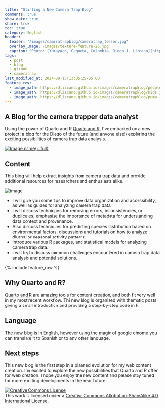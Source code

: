 ```yaml
---
title: "Starting a New Camera Trap Blog"
comments: true
show_date: true
share: true
toc: true
category: English
header:
  teaser: "/images/cameratrapblog/cameratrap_teaser.jpg"
  overlay_image: /images/texture-feature-25.jpg
  caption: "Photo: [Yurayaco, Caqueta, Colombia. Diego J. Lizcano](https://www.instagram.com/walking_tapir/)"
tags:
  - post
  - blog
  - github
  - cameratrap
last_modified_at: 2024-08-15T13:05:25-05:00
feature_row:
  - image_path: https://dlizcano.github.io/images/cameratrapblog/people.jpg
  - image_path: https://dlizcano.github.io/images/cameratrapblog/kids.jpg
  - image_path: https://dlizcano.github.io/images/cameratrapblog/puma.JPG
---
```


## A Blog for the camera trapper data analyst

Using the power of Quarto and R [Quarto and R](https://quarto.org/), I've embarked on a new project: a blog for the Diego of the future (and anyone else!) exploring the exciting possibilities of camera trap data analysis. 

[![Image name](https://dlizcano.github.io/images/cameratrapblog/cameratrapblog.jpg){: .full}](https://dlizcano.github.io/cameratrap/)

## Content 

This blog will help extract insights from camera trap data and provide additional resources for researchers and enthusiasts alike. 

![image](https://dlizcano.github.io/images/cameratrapblog/cameratrap.jpg)

- I will give you some tips to improve data organization and accessibility, as well as guides for analyzing camera trap data.
- I will discuss techniques for removing errors, inconsistencies, or duplicates, emphasize the importance of metadata for understanding data context and provenance. 
- Also discuss techniques for predicting species distribution based on environmental factors, discussions and tutorials on how to analyze diurnal or seasonal activity patterns. 
- Introduce various R packages, and statistical models for analyzing camera trap data. 
- I will try to discuss common challenges encountered in camera trap data analysis and potential solutions.  

{% include feature_row %}

## Why Quarto and R? 

[Quarto and R](https://quarto.org/) are amazing tools for content creation, and both fit very well in my most recent workflow. Thi new blog is organized with thematic posts giving a small introduction and providing a step-by-step code in R. 

## Language

The new blog is in English, however using the magic of google chrome you can [translate it to Spanish](https://www.youtube.com/watch?app=desktop&v=0ppXHz2pk3A) or to any other language.  

## Next steps

This new blog is the first step in a planned evolution for my web content creation. I'm excited to explore the new possibilities that Quarto and R offer for web creation. I hope you enjoy the new content and please stay tuned for more exciting developments in the near future.


<a rel="license" href="http://creativecommons.org/licenses/by-sa/4.0/"><img alt="Creative Commons License" style="border-width:0" src="http://i.creativecommons.org/l/by-sa/4.0/88x31.png" /></a><br />This work is licensed under a <a rel="license" href="http://creativecommons.org/licenses/by-sa/4.0/">Creative Commons Attribution-ShareAlike 4.0 International License</a>.
